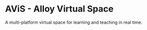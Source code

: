 # AViS - Alloy Virtual Space
A multi-platform virtual space for learning and teaching in real time.

